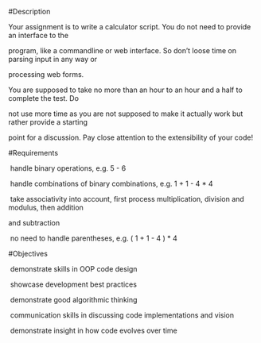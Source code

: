 #Description

Your assignment is to write a calculator script. You do not need to provide an interface to the

program, like a commandline or web interface. So don’t loose time on parsing input in any way or

processing web forms.

You are supposed to take no more than an hour to an hour and a half to complete the test. Do

not use more time as you are not supposed to make it actually work but rather provide a starting

point for a discussion. Pay close attention to the extensibility of your code!

#Requirements

­ handle binary operations, e.g. 5 - 6

­ handle combinations of binary combinations, e.g. 1 + 1 - 4 * 4

­ take associativity into account, first process multiplication, division and modulus, then addition

and subtraction

­ no need to handle parentheses, e.g. ( 1 + 1 - 4 ) * 4

#Objectives

­ demonstrate skills in OOP code design

­ showcase development best practices

­ demonstrate good algorithmic thinking

­ communication skills in discussing code implementations and vision

­ demonstrate insight in how code evolves over time
